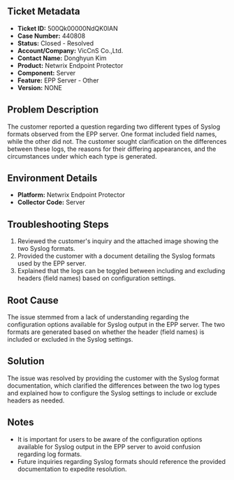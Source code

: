 ## Ticket Metadata
- **Ticket ID:** 500Qk00000NdQK0IAN
- **Case Number:** 440808
- **Status:** Closed - Resolved
- **Account/Company:** VicCnS Co.,Ltd.
- **Contact Name:** Donghyun Kim
- **Product:** Netwrix Endpoint Protector
- **Component:** Server
- **Feature:** EPP Server - Other
- **Version:** NONE

## Problem Description
The customer reported a question regarding two different types of Syslog formats observed from the EPP server. One format included field names, while the other did not. The customer sought clarification on the differences between these logs, the reasons for their differing appearances, and the circumstances under which each type is generated.

## Environment Details
- **Platform:** Netwrix Endpoint Protector
- **Collector Code:** Server

## Troubleshooting Steps
1. Reviewed the customer's inquiry and the attached image showing the two Syslog formats.
2. Provided the customer with a document detailing the Syslog formats used by the EPP server.
3. Explained that the logs can be toggled between including and excluding headers (field names) based on configuration settings.

## Root Cause
The issue stemmed from a lack of understanding regarding the configuration options available for Syslog output in the EPP server. The two formats are generated based on whether the header (field names) is included or excluded in the Syslog settings.

## Solution
The issue was resolved by providing the customer with the Syslog format documentation, which clarified the differences between the two log types and explained how to configure the Syslog settings to include or exclude headers as needed.

## Notes
- It is important for users to be aware of the configuration options available for Syslog output in the EPP server to avoid confusion regarding log formats.
- Future inquiries regarding Syslog formats should reference the provided documentation to expedite resolution.